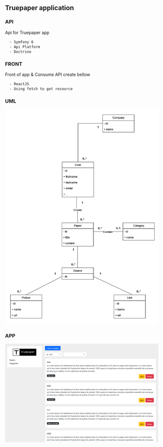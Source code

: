## Truepaper application

### API

Api for Truepaper app

```
  - Symfony 6
  - Api Platform
  - Doctrine
```

### FRONT

Front of app & Consume API create bellow

```
  - ReactJS
  - Using fetch to get resource
```

### UML

![alt text](https://github.com/jeanpierreDuman/truepaper/blob/main/uml.png)

### APP

![alt text](https://github.com/jeanpierreDuman/truepaper/blob/main/app.png)

